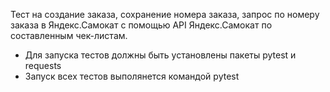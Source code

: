 Тест на создание заказа, сохранение номера заказа, запрос по номеру заказа в Яндекс.Самокат с помощью API Яндекс.Самокат по составленным чек-листам.
- Для запуска тестов должны быть установлены пакеты pytest и requests
- Запуск всех тестов выполянется командой pytest
